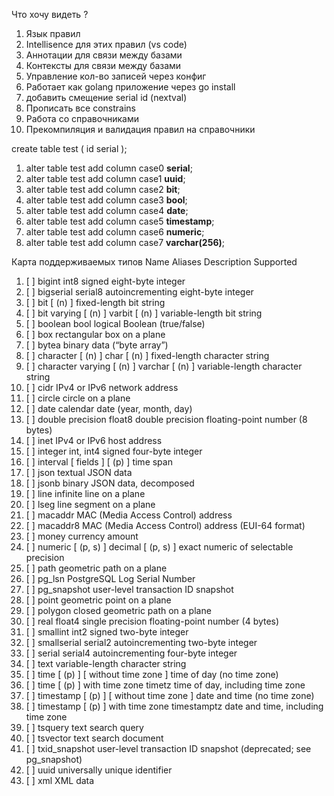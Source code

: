 Что хочу видеть ?

1) Язык правил
2) Intellisence для этих правил (vs code)
3) Аннотации для связи между базами
4) Контексты для связи между базами
5) Управление кол-во записей через конфиг
6) Работает как golang приложение через go install
7) добавить смещение serial id (nextval)
8) Прописать все constrains
9) Работа со справочниками
10) Прекомпиляция и валидация правил на справочники



create table test (
id serial
);

1. alter table test add column case0 **serial**;
2. alter table test add column case1 **uuid**;
3. alter table test add column case2 **bit**;
4. alter table test add column case3 **bool**;
5. alter table test add column case4 **date**;
6. alter table test add column case5 **timestamp**;
7. alter table test add column case6 **numeric**;
8. alter table test add column case7 **varchar(256)**;

Карта поддерживаемых типов
Name	Aliases	Description Supported
1. [ ] bigint	int8	signed eight-byte integer
2. [ ] bigserial	serial8	autoincrementing eight-byte integer
3. [ ] bit [ (n) ]	 	fixed-length bit string
4. [ ] bit varying [ (n) ]	varbit [ (n) ]	variable-length bit string
5. [ ] boolean	bool	logical Boolean (true/false)
6. [ ] box	 	rectangular box on a plane
7. [ ] bytea	 	binary data (“byte array”)
8. [ ] character [ (n) ]	char [ (n) ]	fixed-length character string
9. [ ] character varying [ (n) ]	varchar [ (n) ]	variable-length character string
10. [ ] cidr	 	IPv4 or IPv6 network address
11. [ ] circle	 	circle on a plane
12. [ ] date	 	calendar date (year, month, day)
13. [ ] double precision	float8	double precision floating-point number (8 bytes)
14. [ ] inet	 	IPv4 or IPv6 host address
15. [ ] integer	int, int4	signed four-byte integer
16. [ ] interval [ fields ] [ (p) ]	 	time span
17. [ ] json	 	textual JSON data
18. [ ] jsonb	 	binary JSON data, decomposed
19. [ ] line	 	infinite line on a plane
20. [ ] lseg	 	line segment on a plane
21. [ ] macaddr	 	MAC (Media Access Control) address
22. [ ] macaddr8	 	MAC (Media Access Control) address (EUI-64 format)
23. [ ] money	 	currency amount
24. [ ] numeric [ (p, s) ]	decimal [ (p, s) ]	exact numeric of selectable precision
25. [ ] path	 	geometric path on a plane
26. [ ] pg_lsn	 	PostgreSQL Log Serial Number
27. [ ] pg_snapshot	 	user-level transaction ID snapshot
28. [ ] point	 	geometric point on a plane
29. [ ] polygon	 	closed geometric path on a plane
30. [ ] real	float4	single precision floating-point number (4 bytes)
31. [ ] smallint	int2	signed two-byte integer
32. [ ] smallserial	serial2	autoincrementing two-byte integer
33. [ ] serial	serial4	autoincrementing four-byte integer
34. [ ] text	 	variable-length character string
35. [ ] time [ (p) ] [ without time zone ]	 	time of day (no time zone)
36. [ ] time [ (p) ] with time zone	timetz	time of day, including time zone
37. [ ] timestamp [ (p) ] [ without time zone ]	 	date and time (no time zone)
38. [ ] timestamp [ (p) ] with time zone	timestamptz	date and time, including time zone
39. [ ] tsquery	 	text search query
40. [ ] tsvector	 	text search document
41. [ ] txid_snapshot	 	user-level transaction ID snapshot (deprecated; see pg_snapshot)
42. [ ] uuid	 	universally unique identifier
43. [ ] xml	 	XML data
